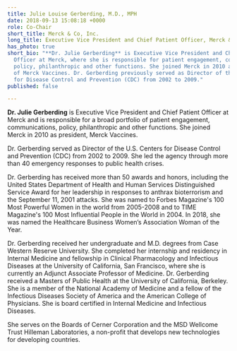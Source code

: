 ```yaml
---
title: Julie Louise Gerberding, M.D., MPH
date: 2018-09-13 15:08:18 +0000
role: Co-Chair
short_title: Merck & Co, Inc.
long_title: Executive Vice President and Chief Patient Officer, Merck & Co, Inc.
has_photo: true
short_bio: "**Dr. Julie Gerberding** is Executive Vice President and Chief Patient
  Officer at Merck, where she is responsible for patient engagement, communications,
  policy, philanthropic and other functions. She joined Merck in 2010 as president
  of Merck Vaccines. Dr. Gerberding previously served as Director of the U.S. Centers
  for Disease Control and Prevention (CDC) from 2002 to 2009."
published: false

---
```

**Dr. Julie Gerberding** is Executive Vice President and Chief Patient Officer at Merck and is responsible for a broad portfolio of patient engagement, communications, policy, philanthropic and other functions. She joined Merck in 2010 as president, Merck Vaccines.  
  
Dr. Gerberding served as Director of the U.S. Centers for Disease Control and Prevention (CDC) from 2002 to 2009. She led the agency through more than 40 emergency responses to public health crises.   
  
Dr. Gerberding has received more than 50 awards and honors, including the United States Department of Health and Human Services Distinguished Service Award for her leadership in responses to anthrax bioterrorism and the September 11, 2001 attacks. She was named to Forbes Magazine's 100 Most Powerful Women in the world from 2005-2008 and to TIME Magazine's 100 Most Influential People in the World in 2004. In 2018, she was named the Healthcare Business Women’s Association Woman of the Year.  
  
Dr. Gerberding received her undergraduate and M.D. degrees from Case Western Reserve University. She completed her internship and residency in Internal Medicine and fellowship in Clinical Pharmacology and Infectious Diseases at the University of California, San Francisco, where she is currently an Adjunct Associate Professor of Medicine. Dr. Gerberding received a Masters of Public Health at the University of California, Berkeley. She is a member of the National Academy of Medicine and a fellow of the Infectious Diseases Society of America and the American College of Physicians. She is board certified in Internal Medicine and Infectious Diseases.  
  
She serves on the Boards of Cerner Corporation and the MSD Wellcome Trust Hilleman Laboratories, a non-profit that develops new technologies for developing countries.